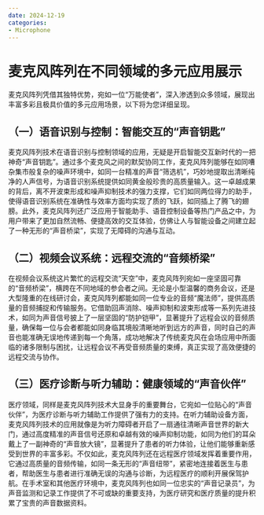 ```yaml
---
date: 2024-12-19
categories:
- Microphone
---
```


# 麦克风阵列在不同领域的多元应用展示

麦克风阵列凭借其独特优势，宛如一位“万能使者”，深入渗透到众多领域，展现出丰富多彩且极具价值的多元应用场景，以下将为您详细呈现。 
<!-- more -->
## **（一）语音识别与控制：智能交互的“声音钥匙”**

麦克风阵列技术在语音识别与控制领域的应用，无疑是开启智能交互新时代的一把神奇“声音钥匙”。通过多个麦克风之间的默契协同工作，麦克风阵列能够在如同嘈杂集市般复杂的噪声环境中，如同一台精准的声音“筛选机”，巧妙地提取出清晰纯净的人声信号，为语音识别系统提供如同黄金般珍贵的高质量输入。这一卓越成果的背后，离不开波束形成和噪声抑制技术的强力支撑，它们如同两位得力的助手，使得语音识别系统在准确性与效率方面均实现了质的飞跃，如同插上了腾飞的翅膀。此外，麦克风阵列还广泛应用于智能助手、语音控制设备等热门产品之中，为用户带来了更加自然流畅、便捷高效的交互体验，仿佛让人与智能设备之间建立起了一种无形的“声音桥梁”，实现了无障碍的沟通与互动。

## **（二）视频会议系统：远程交流的“音频桥梁”**

在视频会议系统这片繁忙的远程交流“天空”中，麦克风阵列宛如一座坚固可靠的“音频桥梁”，横跨在不同地域的参会者之间。无论是小型温馨的商务会议，还是大型隆重的在线研讨会，麦克风阵列都能如同一位专业的音频“魔法师”，提供高质量的音频捕捉和传输服务。它借助回声消除、噪声抑制和波束形成等一系列先进技术，如同为声音信号披上了一层坚固的“防护铠甲”，显著提升了远程会议的音频质量，确保每一位与会者都能如同身临其境般清晰地听到远方的声音，同时自己的声音也能准确无误地传递到每一个角落，成功地解决了传统麦克风在会场应用中所面临的诸多限制与困扰，让远程会议不再受音频质量的束缚，真正实现了高效便捷的远程交流与协作。

## **（三）医疗诊断与听力辅助：健康领域的“声音伙伴”**

医疗领域，同样是麦克风阵列技术大显身手的重要舞台，它宛如一位贴心的“声音伙伴”，为医疗诊断与听力辅助工作提供了强有力的支持。在听力辅助设备方面，麦克风阵列技术的应用就像是为听力障碍者开启了一扇通往清晰声音世界的新大门，通过高度精准的声音信号还原和卓越有效的噪声抑制功能，如同为他们的耳朵戴上了一副神奇的“声音放大镜”，显著提升了患者的听力体验，让他们能够重新感受到世界的丰富多彩。不仅如此，麦克风阵列还在远程医疗领域发挥着重要作用，它通过高质量的音频传输，如同一条无形的“声音纽带”，紧密地连接着医生与患者，帮助医生与患者进行准确无误的沟通与诊断，为远程医疗的顺利开展保驾护航。在手术室和其他医疗环境中，麦克风阵列也如同一位忠实的“声音记录员”，为声音监测和记录工作提供了不可或缺的重要支持，为医疗研究和医疗质量的提升积累了宝贵的声音数据资料。